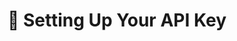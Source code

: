 ---
title: 🔑 Setting Up Your API Key
excerpt: ''
deprecated: false
hidden: false
link:
  new_tab: false
  url: https://coingecko-api-v3.readme.io/v3.0.1/reference/setting-up-your-api-key
metadata:
  title: ''
  description: ''
  robots: index
next:
  description: ''
---